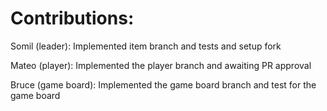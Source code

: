 # Contributions:

Somil (leader): Implemented item branch and tests and setup fork

Mateo (player): Implemented the player branch and awaiting PR approval

Bruce (game board): Implemented the game board branch and test for the game board
